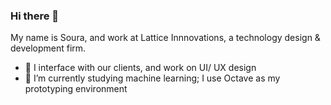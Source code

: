 ### Hi there 👋
My name is Soura, and work at Lattice Innnovations, a  technology design & development firm.  

- 🔭 I interface with our clients, and work on UI/ UX design
- 🌱 I’m currently studying machine learning; I use Octave as my prototyping environment 


<!--
**soura-b/soura-b** is a ✨ _special_ ✨ repository because its `README.md` (this file) appears on your GitHub profile.

Here are some ideas to get you started:

- 🌱 I’m currently learning ...
- 👯 I’m looking to collaborate on ...
- 🤔 I’m looking for help with ...
- 💬 Ask me about ...
- 📫 How to reach me: ...
- 😄 Pronouns: ...
- ⚡ Fun fact: ...
-->
